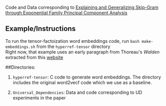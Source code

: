 Code and Data corresponding to [Explaining and Generalizing Skip-Gram through Exponential Family Principal Component Analysis](https://ryancotterell.github.io/papers/cotterell+alb.eacl17.pdf)

## Example/Instructions
To run the tensor-factoization word embeddings code, run `bash make-embeddings.sh` from the `hyperref-tensor` directory
<br>Right now, that example uses an early paragraph from Thoreau's *Walden* extracted from this [website](https://textfiles.com/etext/NONFICTION/thoreau-walden-186.txt)



##Directories: 
1. ```hyperref-tensor```: C code to generate word embeddings. The directory includes the original word2vecf code which we use as a baseline.

1. ```Universal_Dependencies```: Data and code corresponding to UD experiments in the paper 
